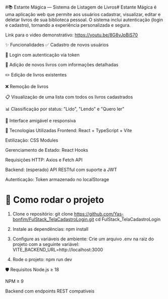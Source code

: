 #📚 Estante Mágica — Sistema de Listagem de Livros#
Estante Mágica é uma aplicação web que permite aos usuários cadastrar, visualizar, editar e deletar livros de sua biblioteca pessoal. O sistema inclui autenticação (login e cadastro), tornando a experiência personalizada e segura.

Link para o video demonstrativo: https://youtu.be/8G8vJpBiS70

✨ Funcionalidades
✅ Cadastro de novos usuários

🔐 Login com autenticação via token

📖 Adição de novos livros com informações detalhadas

✏️ Edição de livros existentes

❌ Remoção de livros

📋 Visualização de uma lista com todos os livros cadastrados

📊 Classificação por status: "Lido", "Lendo" e "Quero ler"

💬 Interface amigável e responsiva

🧱 Tecnologias Utilizadas
Frontend: React + TypeScript + Vite

Estilização: CSS Modules

Gerenciamento de Estado: React Hooks

Requisições HTTP: Axios e Fetch API

Backend: (esperado) API RESTful com suporte a JWT

Autenticação: Token armazenado no localStorage

# 🚀 Como rodar o projeto
1. Clone o repositório:
git clone https://github.com/Yas-bonfim/FulStack_TelaCadastroLogin.git
cd FulStack_TelaCadastroLogin

2. Instale as dependências:
   npm install

3. Configure as variáveis de ambiente:
  Crie um arquivo .env na raiz do projeto com a seguinte variável:
  VITE_BACKEND_URL=http://localhost:3000
4. Rode o projeto:
  npm run dev


🛡️ Requisitos
Node.js ≥ 18

NPM ≥ 9

Backend com endpoints REST compatíveis




